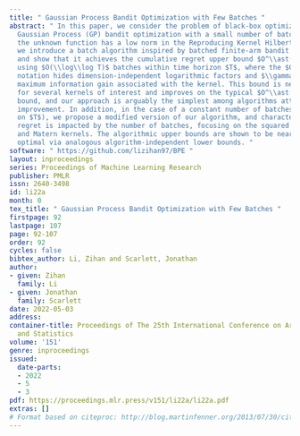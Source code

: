 ```yaml
---
title: " Gaussian Process Bandit Optimization with Few Batches "
abstract: " In this paper, we consider the problem of black-box optimization using
  Gaussian Process (GP) bandit optimization with a small number of batches. Assuming
  the unknown function has a low norm in the Reproducing Kernel Hilbert Space (RKHS),
  we introduce a batch algorithm inspired by batched finite-arm bandit algorithms,
  and show that it achieves the cumulative regret upper bound $O^\\ast(\\sqrt{T\\gamma_T})$
  using $O(\\log\\log T)$ batches within time horizon $T$, where the $O^\\ast(\\cdot)$
  notation hides dimension-independent logarithmic factors and $\\gamma_T$ is the
  maximum information gain associated with the kernel. This bound is near-optimal
  for several kernels of interest and improves on the typical $O^\\ast(\\sqrt{T}\\gamma_T)$
  bound, and our approach is arguably the simplest among algorithms attaining this
  improvement. In addition, in the case of a constant number of batches (not depending
  on $T$), we propose a modified version of our algorithm, and characterize how the
  regret is impacted by the number of batches, focusing on the squared exponential
  and Matern kernels. The algorithmic upper bounds are shown to be nearly minimax
  optimal via analogous algorithm-independent lower bounds. "
software: " https://github.com/lizihan97/BPE "
layout: inproceedings
series: Proceedings of Machine Learning Research
publisher: PMLR
issn: 2640-3498
id: li22a
month: 0
tex_title: " Gaussian Process Bandit Optimization with Few Batches "
firstpage: 92
lastpage: 107
page: 92-107
order: 92
cycles: false
bibtex_author: Li, Zihan and Scarlett, Jonathan
author:
- given: Zihan
  family: Li
- given: Jonathan
  family: Scarlett
date: 2022-05-03
address:
container-title: Proceedings of The 25th International Conference on Artificial Intelligence
  and Statistics
volume: '151'
genre: inproceedings
issued:
  date-parts:
  - 2022
  - 5
  - 3
pdf: https://proceedings.mlr.press/v151/li22a/li22a.pdf
extras: []
# Format based on citeproc: http://blog.martinfenner.org/2013/07/30/citeproc-yaml-for-bibliographies/
---
```

